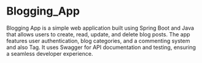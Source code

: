 # Blogging_App
Blogging App is a simple web application built using Spring Boot and Java that allows users to create, read, update, and delete blog posts. The app features user authentication, blog categories, and a commenting system and also Tag. It uses Swagger for API documentation and testing, ensuring a seamless developer experience.
